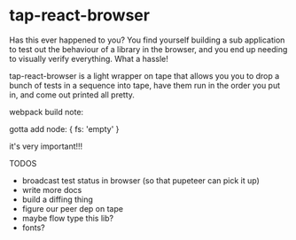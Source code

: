 # tap-react-browser

Has this ever happened to you? You find yourself building a sub application to test out the behaviour of a library in the browser, and you end up needing to visually verify everything. What a hassle!

tap-react-browser is a light wrapper on tape that allows you you to drop a bunch of tests in a sequence into tape, have them run in the order you put in, and come out printed all pretty.


webpack build note:

gotta add
node: {
  fs: 'empty'
}

it's very important!!!


TODOS
- broadcast test status in browser (so that pupeteer can pick it up)
- write more docs
- build a diffing thing
- figure our peer dep on tape
- maybe flow type this lib?
- fonts?



